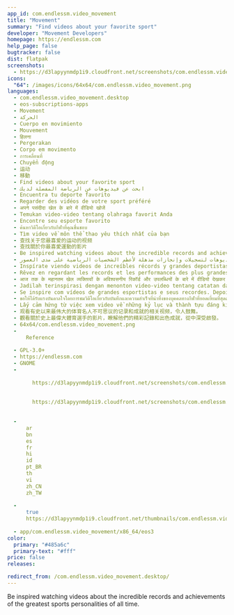 ```yaml
---
app_id: com.endlessm.video_movement
title: "Movement"
summary: "Find videos about your favorite sport"
developer: "Movement Developers"
homepage: https://endlessm.com
help_page: false
bugtracker: false
dist: flatpak
screenshots:
  - https://d3lapyynmdp1i9.cloudfront.net/screenshots/com.endlessm.video_movement/C/com.endlessm.video_movement-screenshot1.jpg
icons:
  "64": /images/icons/64x64/com.endlessm.video_movement.png
languages:
  - com.endlessm.video_movement.desktop
  - eos-subscriptions-apps
  - Movement
  - الحركة
  - Cuerpo en movimiento
  - Mouvement
  - हिलना
  - Pergerakan
  - Corpo em movimento
  - การเคลื่อนที่
  - Chuyển động
  - 运动
  - 移動
  - Find videos about your favorite sport
  - ابحث عن فيديوهات عن الرياضة المفضلة لديك
  - Encuentra tu deporte favorito
  - Regarder des vidéos de votre sport préféré
  - अपने पसंदीदा खेल के बारे में वीडियो खोजें
  - Temukan video-video tentang olahraga favorit Anda
  - Encontre seu esporte favorito
  - ค้นหาวิดีโอเกี่ยวกับกีฬาที่คุณชื่นชอบ
  - Tìm video về môn thể thao yêu thích nhất của bạn
  - 查找关于您最喜爱的运动的视频
  - 查找關於你最喜愛運動的影片
  - Be inspired watching videos about the incredible records and achievements of the greatest sports personalities of all time.
  - احصل على الإلهام، بمشاهدة فيديوهات لتسجيلات وإنجازات مذهلة لأعظم الشخصيات الرياضية على مدى العصور.
  - Inspírate viendo videos de increíbles récords y grandes deportistas de todos los tiempos.
  - Rêvez en regardant les records et les performances des plus grandes sportifs de tous les temps en vidéo.
  - आज तक के महानतम खेल व्यक्तित्वों के अविश्वसनीय रिकॉर्ड और उपलब्धियों के बारे में वीडियो देखकर प्रेरित हों.
  - Jadilah terinspirasi dengan menonton video-video tentang catatan dan prestasi luar biasa dari kepribadian olahraga terbesar sepanjang masa.
  - Se inspire com vídeos de grandes esportistas e seus recordes. Depois é só praticar à vontade!
  - ขอให้ได้รับแรงบันดาลใจโดยการชมวิดีโอเกี่ยวกับบันทึกและความสำเร็จที่น่าทึ่งของบุคคลทางกีฬาที่ยอดเยี่ยมที่สุดตลอดกาล
  - Lấy cảm hứng từ việc xem video về những kỷ lục và thành tựu đáng kinh ngạc của những nhân vật thể thao vĩ đại nhất mọi thời đại.
  - 观看有史以来最伟大的体育名人不可思议的记录和成就的相关视频，令人鼓舞。
  - 觀看關於史上最偉大體育選手的影片，瞭解他們的精彩記錄和出色成就，從中深受啟發。
  - 64x64/com.endlessm.video_movement.png
  - 
      Reference
    
  - GPL-3.0+
  - https://endlessm.com
  - GNOME
  - 
      
        https://d3lapyynmdp1i9.cloudfront.net/screenshots/com.endlessm.video_movement/C/com.endlessm.video_movement-screenshot1.jpg
      
      
        https://d3lapyynmdp1i9.cloudfront.net/screenshots/com.endlessm.video_movement/C/com.endlessm.video_movement-screenshot2.jpg
      
    
  - 
      ar
      bn
      es
      fr
      hi
      id
      pt_BR
      th
      vi
      zh_CN
      zh_TW
    
  - 
      true
      https://d3lapyynmdp1i9.cloudfront.net/thumbnails/com.endlessm.video_movement/com.endlessm.video_movement-thumb.jpg
    
  - app/com.endlessm.video_movement/x86_64/eos3
color:
  primary: "#485a6c"
  primary-text: "#fff"
price: false
releases:

redirect_from: /com.endlessm.video_movement.desktop/
---
```


<p>Be inspired watching videos about the incredible records and achievements of the greatest sports personalities of all time.</p>
